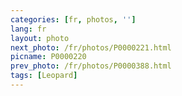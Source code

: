 ```yaml
---
categories: [fr, photos, '']
lang: fr
layout: photo
next_photo: /fr/photos/P0000221.html
picname: P0000220
prev_photo: /fr/photos/P0000388.html
tags: [Leopard]
---
```

